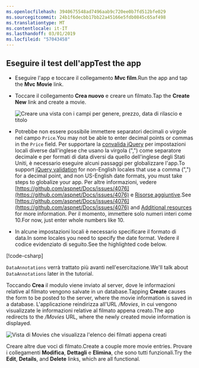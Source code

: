 ```yaml
---
ms.openlocfilehash: 3940675548ad7496aab9c720ee0b7fd512bfe029
ms.sourcegitcommit: 24b1f6decbb17bb22a45166e5fdb0845c65af498
ms.translationtype: MT
ms.contentlocale: it-IT
ms.lasthandoff: 03/01/2019
ms.locfileid: "57043458"
---
```


## <a name="test-the-app"></a><span data-ttu-id="0a6ff-101">Eseguire il test dell'app</span><span class="sxs-lookup"><span data-stu-id="0a6ff-101">Test the app</span></span>

* <span data-ttu-id="0a6ff-102">Eseguire l'app e toccare il collegamento **Mvc film**.</span><span class="sxs-lookup"><span data-stu-id="0a6ff-102">Run the app and tap the **Mvc Movie** link.</span></span>
* <span data-ttu-id="0a6ff-103">Toccare il collegamento **Crea nuovo** e creare un filmato.</span><span class="sxs-lookup"><span data-stu-id="0a6ff-103">Tap the **Create New** link and create a movie.</span></span>

  ![Creare una vista con i campi per genere, prezzo, data di rilascio e titolo](~/tutorials/first-mvc-app/adding-model/_static/movies.png)

* <span data-ttu-id="0a6ff-105">Potrebbe non essere possibile immettere separatori decimali o virgole nel campo `Price`.</span><span class="sxs-lookup"><span data-stu-id="0a6ff-105">You may not be able to enter decimal points or commas in the `Price` field.</span></span> <span data-ttu-id="0a6ff-106">Per supportare la [convalida jQuery](https://jqueryvalidation.org/) per impostazioni locali diverse dall'inglese che usano la virgola (",") come separatore decimale e per formati di data diversi da quello dell'inglese degli Stati Uniti, è necessario eseguire alcuni passaggi per globalizzare l'app.</span><span class="sxs-lookup"><span data-stu-id="0a6ff-106">To support [jQuery validation](https://jqueryvalidation.org/) for non-English locales that use a comma (",") for a decimal point, and non US-English date formats, you must take steps to globalize your app.</span></span> <span data-ttu-id="0a6ff-107">Per altre informazioni, vedere [https://github.com/aspnet/Docs/issues/4076](https://github.com/aspnet/Docs/issues/4076) e [Risorse aggiuntive](#additional-resources).</span><span class="sxs-lookup"><span data-stu-id="0a6ff-107">See [https://github.com/aspnet/Docs/issues/4076](https://github.com/aspnet/Docs/issues/4076) and [Additional resources](#additional-resources) for more information.</span></span> <span data-ttu-id="0a6ff-108">Per il momento, immettere solo numeri interi come 10.</span><span class="sxs-lookup"><span data-stu-id="0a6ff-108">For now, just enter whole numbers like 10.</span></span>

<a name="displayformatdatelocal"></a>

* <span data-ttu-id="0a6ff-109">In alcune impostazioni locali è necessario specificare il formato di data.</span><span class="sxs-lookup"><span data-stu-id="0a6ff-109">In some locales you need to specify the date format.</span></span> <span data-ttu-id="0a6ff-110">Vedere il codice evidenziato di seguito.</span><span class="sxs-lookup"><span data-stu-id="0a6ff-110">See the highlighted code below.</span></span>

[!code-csharp[](~/tutorials/first-mvc-app/start-mvc/sample/MvcMovie/Models/MovieDateFormat.cs?name=snippet_1&highlight=2,10)]

<span data-ttu-id="0a6ff-111">`DataAnnotations` verrà trattato più avanti nell'esercitazione.</span><span class="sxs-lookup"><span data-stu-id="0a6ff-111">We'll talk about `DataAnnotations` later in the tutorial.</span></span>

<span data-ttu-id="0a6ff-112">Toccando **Crea** il modulo viene inviato al server, dove le informazioni relative al filmato vengono salvate in un database.</span><span class="sxs-lookup"><span data-stu-id="0a6ff-112">Tapping **Create** causes the form to be posted to the server, where the movie information is saved in a database.</span></span> <span data-ttu-id="0a6ff-113">L'applicazione reindirizza all'URL */Movies*, in cui vengono visualizzate le informazioni relative al filmato appena creato.</span><span class="sxs-lookup"><span data-stu-id="0a6ff-113">The app redirects to the */Movies* URL, where the newly created movie information is displayed.</span></span>

![Vista di Movies che visualizza l'elenco dei filmati appena creati](~/tutorials/first-mvc-app/adding-model/_static/h.png)

<span data-ttu-id="0a6ff-115">Creare altre due voci di filmato.</span><span class="sxs-lookup"><span data-stu-id="0a6ff-115">Create a couple more movie entries.</span></span> <span data-ttu-id="0a6ff-116">Provare i collegamenti **Modifica**, **Dettagli** e **Elimina**, che sono tutti funzionali.</span><span class="sxs-lookup"><span data-stu-id="0a6ff-116">Try the **Edit**, **Details**, and **Delete** links, which are all functional.</span></span>
